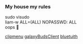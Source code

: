 ### My house my rules

sudo visudo  
liam-w  ALL=(ALL) NOPASSWD: ALL  
oops 🙊

[clipmenu](https://github.com/cdown/clipmenu/tree/develop) [galaxyBudsClient](https://github.com/ThePBone/GalaxyBudsClient) [bluetuith](https://github.com/darkhz/bluetuith)  
